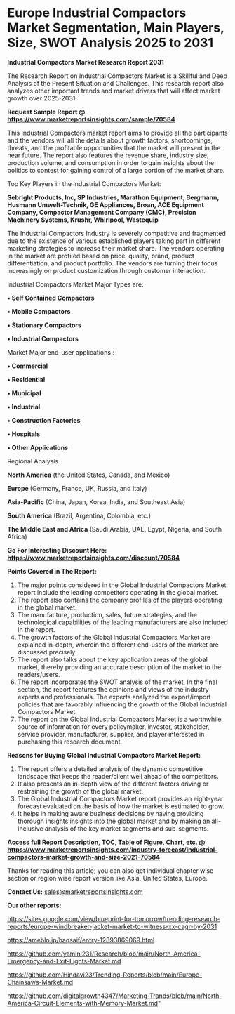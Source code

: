 # Europe Industrial Compactors Market Segmentation, Main Players, Size, SWOT Analysis 2025 to 2031

<strong>Industrial Compactors Market Research Report 2031</strong>

The Research Report on Industrial Compactors Market is a Skillful and Deep Analysis of the Present Situation and Challenges. This research report also analyzes other important trends and market drivers that will affect market growth over 2025-2031.

<strong>Request Sample Report @ <a href=https://www.marketreportsinsights.com/sample/70584>https://www.marketreportsinsights.com/sample/70584</a></strong>

This Industrial Compactors market report aims to provide all the participants and the vendors will all the details about growth factors, shortcomings, threats, and the profitable opportunities that the market will present in the near future. The report also features the revenue share, industry size, production volume, and consumption in order to gain insights about the politics to contest for gaining control of a large portion of the market share.

Top Key Players in the Industrial Compactors Market:

<strong>Sebright Products, Inc, SP Industries, Marathon Equipment, Bergmann, Husmann Umwelt-Technik, GE Appliances, Broan, ACE Equipment Company, Compactor Management Company (CMC), Precision Machinery Systems, Krushr, Whirlpool, Wastequip</strong>

The Industrial Compactors Industry is severely competitive and fragmented due to the existence of various established players taking part in different marketing strategies to increase their market share. The vendors operating in the market are profiled based on price, quality, brand, product differentiation, and product portfolio. The vendors are turning their focus increasingly on product customization through customer interaction.

Industrial Compactors Market Major Types are:

<strong>• Self Contained Compactors

• Mobile Compactors

• Stationary Compactors

• Industrial Compactors</strong>

Market Major end-user applications :

<strong>• Commercial

• Residential

• Municipal

• Industrial

• Construction Factories

• Hospitals

• Other Applications</strong>

Regional Analysis

</u><strong><b>North America</b></strong> (the United States, Canada, and Mexico)

<strong><b>Europe </b></strong>(Germany, France, UK, Russia, and Italy)

<strong><b>Asia-Pacific</b></strong> (China, Japan, Korea, India, and Southeast Asia)

<strong><b>South America</b></strong> (Brazil, Argentina, Colombia, etc.)

<strong><b>The Middle East and Africa</b></strong> (Saudi Arabia, UAE, Egypt, Nigeria, and South Africa)

<strong>Go For Interesting Discount Here: <a href=https://www.marketreportsinsights.com/discount/70584>https://www.marketreportsinsights.com/discount/70584</a></strong>

<strong>Points Covered in The Report:</strong>
<ol>
  <li>The major points considered in the Global Industrial Compactors Market report include the leading competitors operating in the global market.</li>
  <li>The report also contains the company profiles of the players operating in the global market.</li>
  <li>The manufacture, production, sales, future strategies, and the technological capabilities of the leading manufacturers are also included in the report.</li>
  <li>The growth factors of the Global Industrial Compactors Market are explained in-depth, wherein the different end-users of the market are discussed precisely.</li>
  <li>The report also talks about the key application areas of the global market, thereby providing an accurate description of the market to the readers/users.</li>
  <li>The report incorporates the SWOT analysis of the market. In the final section, the report features the opinions and views of the industry experts and professionals. The experts analyzed the export/import policies that are favorably influencing the growth of the Global Industrial Compactors Market.</li>
  <li>The report on the Global Industrial Compactors Market is a worthwhile source of information for every policymaker, investor, stakeholder, service provider, manufacturer, supplier, and player interested in purchasing this research document.</li>
</ol>
<strong>Reasons for Buying Global Industrial Compactors Market Report:</strong>

<ol>
  <li>The report offers a detailed analysis of the dynamic competitive landscape that keeps the reader/client well ahead of the competitors.</li>
  <li>It also presents an in-depth view of the different factors driving or restraining the growth of the global market.</li>
  <li>The Global Industrial Compactors Market report provides an eight-year forecast evaluated on the basis of how the market is estimated to grow.</li>
  <li>It helps in making aware business decisions by having providing thorough insights insights into the global market and by making an all-inclusive analysis of the key market segments and sub-segments.</li>
</ol>
<strong>Access full Report Description, TOC, Table of Figure, Chart, etc. @ <a href=https://www.marketreportsinsights.com/industry-forecast/industrial-compactors-market-growth-and-size-2021-70584>https://www.marketreportsinsights.com/industry-forecast/industrial-compactors-market-growth-and-size-2021-70584</a></strong>


Thanks for reading this article; you can also get individual chapter wise section or region wise report version like Asia, United States, Europe.

<strong>Contact Us:</strong>
sales@marketreportsinsights.com

<strong>Our other reports:</strong>

<a href=https://sites.google.com/view/blueprint-for-tomorrow/trending-research-reports/europe-windbreaker-jacket-market-to-witness-xx-cagr-by-2031>https://sites.google.com/view/blueprint-for-tomorrow/trending-research-reports/europe-windbreaker-jacket-market-to-witness-xx-cagr-by-2031</a>

<a href=https://ameblo.jp/haqsaif/entry-12893869069.html>https://ameblo.jp/haqsaif/entry-12893869069.html</a>

<a href=https://github.com/yamini231/Research/blob/main/North-America-Emergency-and-Exit-Lights-Market.md>https://github.com/yamini231/Research/blob/main/North-America-Emergency-and-Exit-Lights-Market.md</a>

<a href=https://github.com/Hindavi23/Trending-Reports/blob/main/Europe-Chainsaws-Market.md>https://github.com/Hindavi23/Trending-Reports/blob/main/Europe-Chainsaws-Market.md</a>

<a href=https://github.com/digitalgrowth4347/Marketing-Trands/blob/main/North-America-Circuit-Elements-with-Memory-Market.md>https://github.com/digitalgrowth4347/Marketing-Trands/blob/main/North-America-Circuit-Elements-with-Memory-Market.md</a>"
